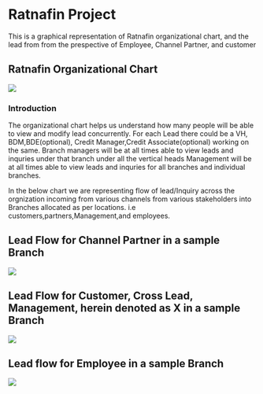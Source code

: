 # Ratnafin Project

This is a graphical representation of Ratnafin organizational chart, and the lead from from the prespective of Employee, Channel Partner, and customer

## Ratnafin Organizational Chart

![](https://mermaid.ink/svg/eyJjb2RlIjoiZ3JhcGggVERcbkFbTWFuYWdlbWVudF0gLS0-fENvbGxlY3Rpb24gb2YgTG9jYXRpb25zIG1ha2VzfEJcbkJbQnJhbmNoZXNdIC0tPnxoYXMgbWFueXxDXG5DW1ZlcnRpY2FsIEhlYWRzXSAgXG4gQyAtLT58aGFzIG1hbnl8IEUoQkRNKVxuQyAtLT58aGFzIG1hbnl8IEYoQ3JlZGl0IEhlYWQpXG5FIC0tPnxoYXMgbWFueXwgRyhCREUpXG5GIC0tPnxoYXMgbWFueXwgSChDcmVkaXQgQXNzb2NpYXRlKSIsIm1lcm1haWQiOnsidGhlbWUiOiJkZWZhdWx0In0sInVwZGF0ZUVkaXRvciI6ZmFsc2V9)

### Introduction

The organizational chart helps us understand how many people will be able to view and modify lead concurrently. For each Lead there could be a VH, BDM,BDE(optional), Credit Manager,Credit Associate(optional)
working on the same.
Branch managers will be at all times able to view leads and inquries under that branch under all the vertical heads
Management will be at all times able to view leads and inquries for all branches and individual branches.

In the below chart we are representing flow of lead/Inquiry across the orgnization incoming from various channels from various stakeholders into Branches allocated as per locations. i.e customers,partners,Management,and employees.

## Lead Flow for Channel Partner in a sample Branch

![](https://mermaid.ink/svg/eyJjb2RlIjoic2VxdWVuY2VEaWFncmFtXG5QYXJ0aWNpcGFudCBQYXJ0bmVyXG5QYXJ0aWNpcGFudCBCREVcblBhcnRpY2lwYW50IEJETVxuUGFydGljaXBhbnQgVkhcblBhcnRpY2lwYW50IENyZWRpdEhlYWRcblBhcnRpY2lwYW50IENyZWRpdEFzc29pY2F0ZVxuXG5QYXJ0bmVyIC0-PiBCREUgOiBMZWFkIG9mIHBhcnRuZXIgdW5kZXIgQkRFXG5CREUgLS0-PiBCRE0gOiBBdXRvIGFzc2lnbmVkXG5CRE0gLS0-PiBWSCA6IEF1dG8gYXNzaWduZWRcblZIIC0tPj4gQ3JlZGl0SGVhZDogQXNzaWducyB0byBjcmVkaXQgaGVhZFxuQ3JlZGl0SGVhZCAtLT4-IENyZWRpdEFzc29pY2F0ZSA6IGFzc2lnbm1lbnQgT3B0aW9uYWxcblxuUGFydG5lciAtPj4gQkRNIDogTGVhZCBvZiBwYXJ0bmVyIHVuZGVyIEJETVxuQkRNIC0tPj4gQkRFIDogYXNzaWdubWVudCBPcHRpb25hbFxuQkRNIC0tPj4gVkggOiBBdXRvIGFzc2lnbmVkXG5WSCAtLT4-IENyZWRpdEhlYWQ6IEFzc2lnbnMgdG8gY3JlZGl0IGhlYWRcbkNyZWRpdEhlYWQgLS0-PiBDcmVkaXRBc3NvaWNhdGUgOiBhc3NpZ25tZW50IE9wdGlvbmFsXG5cblBhcnRuZXIgLT4-IFZIIDogTGVhZCBvZiBwYXJ0bmVyIHVuZGVyIFJhYXRuYWZpblxuVkggLS0-PiBCRE0gOiBhc3NpZ25zXG5CRE0gLS0-PiBCREUgOiBjYW4gYXNzaWduXG5WSCAtLT4-IENyZWRpdEhlYWQ6IEFzc2lnbnMgdG8gY3JlZGl0IGhlYWRcbkNyZWRpdEhlYWQgLS0-PiBDcmVkaXRBc3NvaWNhdGUgOiBhc3NpZ25tZW50IE9wdGlvbmFsIiwibWVybWFpZCI6eyJ0aGVtZSI6ImRlZmF1bHQifSwidXBkYXRlRWRpdG9yIjpmYWxzZX0) <!-- .element height="10%" width="50%" -->

## Lead Flow for Customer, Cross Lead, Management, herein denoted as X in a sample Branch

![](https://mermaid.ink/svg/eyJjb2RlIjoic2VxdWVuY2VEaWFncmFtXG5QYXJ0aWNpcGFudCBYXG5QYXJ0aWNpcGFudCBCREVcblBhcnRpY2lwYW50IEJETVxuUGFydGljaXBhbnQgVkhcblBhcnRpY2lwYW50IENyZWRpdEhlYWRcblBhcnRpY2lwYW50IENyZWRpdEFzc29pY2F0ZVxuXG5YIC0-PiBWSCA6IExlYWQgb2YgcmVhY2hlcyB0byBSYWF0bmFmaW5cblZIIC0tPj4gQkRNIDogYXNzaWduc1xuQkRNIC0tPj4gQkRFIDogY2FuIGFzc2lnblxuVkggLS0-PiBDcmVkaXRIZWFkOiBBc3NpZ25zIHRvIGNyZWRpdCBoZWFkXG5DcmVkaXRIZWFkIC0tPj4gQ3JlZGl0QXNzb2ljYXRlIDogYXNzaWdubWVudCBPcHRpb25hbCIsIm1lcm1haWQiOnt9LCJ1cGRhdGVFZGl0b3IiOmZhbHNlfQ)

## Lead flow for Employee in a sample Branch

![](https://mermaid.ink/svg/eyJjb2RlIjoic2VxdWVuY2VEaWFncmFtXG5QYXJ0aWNpcGFudCBFbXBsb3llZVxuUGFydGljaXBhbnQgQkRFXG5QYXJ0aWNpcGFudCBCRE1cblBhcnRpY2lwYW50IFZIXG5QYXJ0aWNpcGFudCBDcmVkaXRIZWFkXG5QYXJ0aWNpcGFudCBDcmVkaXRBc3NvaWNhdGVcblxuRW1wbG95ZWUgLT4-IEJERSA6IElmIEVtcGxveWVlIGlzIEJERVxuQkRFIC0tPj4gQkRNIDogQXV0byBhc3NpZ25lZFxuQkRNIC0tPj4gVkggOiBBdXRvIGFzc2lnbmVkXG5WSCAtLT4-IENyZWRpdEhlYWQ6IEFzc2lnbnMgdG8gY3JlZGl0IGhlYWRcbkNyZWRpdEhlYWQgLS0-PiBDcmVkaXRBc3NvaWNhdGUgOiBhc3NpZ25tZW50IE9wdGlvbmFsXG5cbkVtcGxveWVlIC0-PiBCRE0gOiBJZiBFbXBseWVlIGlzIEJETVxuQkRNIC0tPj4gQkRFIDogYXNzaWdubWVudCBPcHRpb25hbFxuQkRNIC0tPj4gVkggOiBBdXRvIGFzc2lnbmVkXG5WSCAtLT4-IENyZWRpdEhlYWQ6IEFzc2lnbnMgdG8gY3JlZGl0IGhlYWRcbkNyZWRpdEhlYWQgLS0-PiBDcmVkaXRBc3NvaWNhdGUgOiBhc3NpZ25tZW50IE9wdGlvbmFsXG5cbkVtcGxveWVlIC0-PiBWSCA6IElmIEVtcGxveWVlIGlzIFZIIG9yIGNyb3NzXG5WSCAtLT4-IEJETSA6IGFzc2lnbnNcbkJETSAtLT4-IEJERSA6IGNhbiBhc3NpZ25cblZIIC0tPj4gQ3JlZGl0SGVhZDogQXNzaWducyB0byBjcmVkaXQgaGVhZFxuQ3JlZGl0SGVhZCAtLT4-IENyZWRpdEFzc29pY2F0ZSA6IGFzc2lnbm1lbnQgT3B0aW9uYWwiLCJtZXJtYWlkIjp7fSwidXBkYXRlRWRpdG9yIjpmYWxzZX0)
